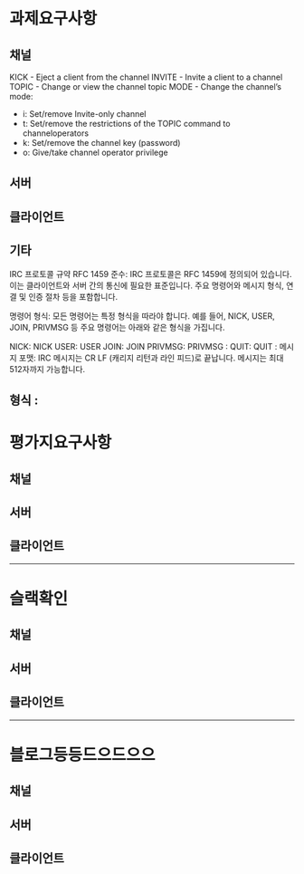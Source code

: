# 과제요구사항
## 채널
KICK - Eject a client from the channel
INVITE - Invite a client to a channel
TOPIC - Change or view the channel topic
MODE - Change the channel’s mode:
- i: Set/remove Invite-only channel
- t: Set/remove the restrictions of the TOPIC command to channeloperators
- k: Set/remove the channel key (password)
- o: Give/take channel operator privilege
## 서버
## 클라이언트
## 기타
  IRC 프로토콜 규약
  RFC 1459 준수: IRC 프로토콜은 RFC 1459에 정의되어 있습니다. 이는 클라이언트와 서버 간의 통신에 필요한 표준입니다. 주요 명령어와 메시지 형식, 연결 및 인증 절차 등을 포함합니다.
  
  명령어 형식: 모든 명령어는 특정 형식을 따라야 합니다. 예를 들어, NICK, USER, JOIN, PRIVMSG 등 주요 명령어는 아래와 같은 형식을 가집니다.
  
  NICK: NICK <nickname>
  USER: USER <username> <hostname> <servername> <realname>
  JOIN: JOIN <channel>
  PRIVMSG: PRIVMSG <target> :<message>
  QUIT: QUIT :<message>
  메시지 포맷: IRC 메시지는 CR LF (캐리지 리턴과 라인 피드)로 끝납니다. 메시지는 최대 512자까지 가능합니다.
  
  형식
  <prefix> <command> <params> :<trailing>
----
# 평가지요구사항
## 채널
## 서버
## 클라이언트
----
# 슬랙확인
## 채널
## 서버
## 클라이언트
----
# 블로그등등드으드으으
## 채널
## 서버
## 클라이언트
